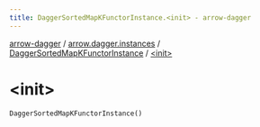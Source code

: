 ```yaml
---
title: DaggerSortedMapKFunctorInstance.<init> - arrow-dagger
---
```


[arrow-dagger](../../index.html) / [arrow.dagger.instances](../index.html) / [DaggerSortedMapKFunctorInstance](index.html) / [&lt;init&gt;](./-init-.html)

# &lt;init&gt;

`DaggerSortedMapKFunctorInstance()`